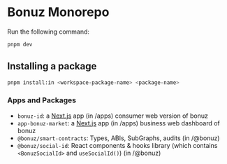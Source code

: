 # Bonuz Monorepo

Run the following command:

```sh
pnpm dev
```

## Installing a package

```bash
pnpm install:in <workspace-package-name> <package-name>
```

### Apps and Packages

- `bonuz-id`: a [Next.js](https://nextjs.org/) app (in /apps) consumer web version of bonuz
- `app-bonuz-market`: a [Next.js](https://nextjs.org/) app (in /apps) business web dashboard of bonuz
- `@bonuz/smart-contracts`: Types, ABIs, SubGraphs, audits (in /@bonuz)
- `@bonuz/social-id`: React components & hooks library (which contains `<BonuzSocialId>` and `useSocialId()`) (in /@bonuz)
